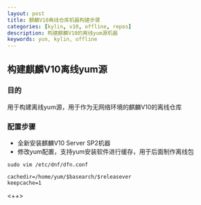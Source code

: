 ```yaml
---
layout: post
title: 麒麟V10离线仓库机器构建步骤
categories: [kylin, v10, offline, repos]
description: 构建麒麟V10的离线yum源机器
keywords: yun, kylin, offline
---
```


## 构建麒麟V10离线yum源
### 目的
用于构建离线yum源，用于作为无网络环境的麒麟V10的离线仓库
### 配置步骤
* 全新安装麒麟V10 Server SP2机器
* 修改yum配置，支持yum安装软件进行缓存，用于后面制作离线包
```shell
sudo vim /etc/dnf/dfn.conf

cachedir=/home/yum/$basearch/$releasever
keepcache=1
```

<++>
